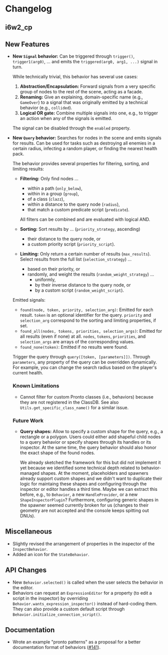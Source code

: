 # Changelog

## i6w2_cp

## New Features

- **New `Signal` behavior:** Can be triggered through `trigger()`, `trigger1(arg0)`, ... and emits the `triggered(arg0, arg1, ...)` signal in turn.

  While technically trivial, this behavior has several use cases:
  
  1. **Abstraction/Encapsulation:** Forward signals from a very specific group of nodes to the rest of the scene, acting as a facade.
  2. **Renaming:** Give an explaining, domain-specific name (e.g., `GameOver`) to a signal that was originally emitted by a technical behavior (e.g., `collided`).
  3. **Logical OR gate:** Combine multiple signals into one, e.g., to trigger an action when any of the signals is emitted.

  The signal can be disabled through the `enabled` property.

- **New `Query` behavior:** Searches for nodes in the scene and emits signals for results. Can be used for tasks such as destroying all enemies in a certain radius, infecting a random player, or finding the nearest health pack.

  The behavior provides several properties for filtering, sorting, and limiting results:
  
  - **Filtering:** Only find nodes ...
    - within a path (`only_below`),
    - within in a group (`group`),
    - of a class (`clazz`),
    - within a distance to the query node (`radius`),
    - that match a custom predicate script (`predicate`).
  
    All filters can be combined and are evaluated with logical AND.

  - **Sorting:** Sort results by ... (`priority_strategy`, ascending)
    - their distance to the query node, or
    - a custom priority script (`priority_script`).
  
  - **Limiting:** Only return a certain number of results (`max_results`). Select results from the full list (`selection_strategy`) ...
	- based on their priority, or
	- randomly, and weight the results (`random_weight_strategy`) ...
	  - uniformly,
	  - by their inverse distance to the query node, or
	  - by a custom script (`random_weight_script`).
  
  Emitted signals:
  
  - `found(node, token, priority, selection_arg)`: Emitted for each result. `token` is an optional identifier for the query. `priority` and `selection_arg` correspond to the sorting and limiting properties, if set.
  - `found_all(nodes, tokens, priorities, selection_args)`: Emitted for all results (even if none) at all. `nodes`, `tokens`, `priorities`, and `selection_args` are arrays of the corresponding values.
  - `found_none(token)`: Emitted if no results were found.
  
  Trigger the query through `query([token, [parameters]])`. Through `parameters`, any property of the query can be overridden dynamically. For example, you can change the search radius based on the player's current health.
  
  ### Known Limitations
  
  - Cannot filter for custom Pronto classes (i.e., behaviors) because they are not registered in the ClassDB. See also `Utils.get_specific_class_name()` for a similar issue.
  
  ### Future Work
  
  - **Query shapes:** Allow to specify a custom shape for the query, e.g., a rectangle or a polygon. Users could either add shapeful child nodes to a query behavior or specify shapes through its handles or its inspector. At the same time, the query behavior should also honor the exact shape of the found nodes.

    We already sketched the framework for this but did not implement it yet because we identified some technical depth related to behavior-managed shapes. At the moment, placeholders and spawners already support custom shapes and we didn't want to duplicate their logic for maintaing these shapes and configuring through the inspector or editor handles a third time. Maybe we can extract this before, e.g., to `Behavior`, a new `HandleProvider`, or a new `ShapeInspectorPlugin`? Furthermore, configuring generic shapes in the spawner seemed currently broken for us (changes to their geometry are not accepted and the console keeps spitting out DNUs).

## Miscellaneous

- Slightly revised the arrangement of properties in the inspector of the `InspectBehavior`.
- Added an icon for the `StateBehavior`.

## API Changes

- New `Behavior.selected()` is called when the user selects the behavior in the editor.
- Behaviors can request an `ExpressionEditor` for a property (to edit a script in the inspector) by overriding `Behavior.wants_expression_inspector()` instead of hard-coding them. They can also provide a custom default script through `Behavior.initialize_connection_script()`.

## Documentation

- Wrote an example "pronto patterns" as a proposal for a better documentation format of behaviors ([#141](https://github.com/hpi-swa-lab/godot-pronto/issues/141)).
